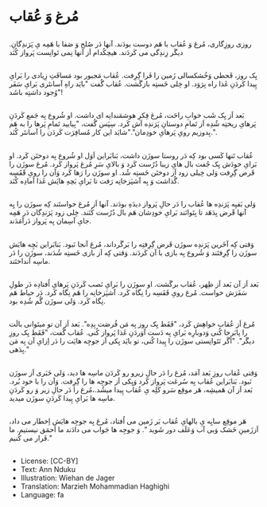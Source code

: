 # مُرغ وَ عُقاب

##
روزی روزِگاری، مُرغ وَ عُقاب با هَم دوست بودَند. آنها دَر صُلح وَ صَفا با هَمِه یِ پَرَندِگانِ. دیگَر زِندِگی می کَردَند. هیچکُدام اَز آنها نِمی تَوانِست پَرواز کُنَد

##
یِک روز، قَحطی وَخُشکسالی زَمین را فَرا گِرِفت. عُقاب مَجبور بود مَسافَتِ زِیادی را بَرایِ پِیدا کَردَنِ غَذا راه بِرَوَد. او خِلی خَستِه بازگَشت. عُقاب گُفت "بایَد راهِ آسانتَری بَرایِ سَفَر وُجود داشتِه باشَد"!

##
بَعد اَز یِک شَب خوابِ راحَت، مُرغ فِکرِ هوشمَندانِه ای داشت. او شُروع بِه جَمع کَردَنِ پَرهایِ ریختِه شُدِه اَز تَمامِ دوستانِ پَرَندِه اَش کَرد. سِپَس گُفت، "بِیایید تَمامِ پَرها را به هَم بِدوزیم رویِ پَرهایِ خودِمان"."شایَد این کار مُسافِرَت کَردَن را آسانتَر کُنَد.".

##
عُقاب تَنها کَسی بود کِه دَر روستا سوزَن داشت، بَنابَراین اَوَل او شُروع بِه دوختَن کَرد. او بَرایِ خودَش یِک جُفت بال هایِ زیبا دُرُست کَرد وَ بالایِ سَرِ مُرغ پَرواز کَرد. مُرغ سوزَن را قَرض گِرِفت وَلی خِیلی زود اَز دوختَن خَستِه شُد. او سوزَن را رَها کَرد وَآن را رویِ قََفََسِه گُذاشت وَ بِه آشپَزخانِه رَفت تا بَرایِ بَچهِ هایَش غَذا آمادِه کُنَد.

##
وَلی بَقیِه پَرَندِه ها عُقاب را دَر حالِ پَرواز دیدَهِ بودَند. آنها اَز مُرغ خواستَند کِه سوزَن را بِِه آنها قََرض بِدَهَد تا بِتَوانَند بَرایِ خودِشان هَم بال دُرُست کُنَند. خِلی زود پَرَندِگان دَر هَمِه جایِ آسِمان بِه پَرواز دَرآمَدَند.

##
وَقتی کِه آخَرین پَرَندِه سوزَن قَرض گِرِفتِه را بَرگَرداند، مُرغ آنجا نَبود. بَنابَراین بَچِه هایَش سوزَن را گِرِفتَند وَ شُروع بِه بازی با آن کَردَند. وَقتی کِه اَز بازی خَستِه شُدَند، سوزَن را دَر ماسِه اَنداختَند.

##
بَعد اَز آن بَعد اَز ظِهر، عُقاب برگَشت. او سوزَن را بَرایِ نَصب کَردَنِ پَرهایِ اُفتادِه دَر طولِ سَفَرَش خواست. مُرغ رویِ قَفَسِه را نِگاه کَرد. آشپَزخانِه را هَم نِگاه کَرد. دَر حیاط هَم نِگاه کَرد. وَلی سوزَن گُم شُدِه بود.

##
مُرغ اَز عُقاب خواهِش کَرد، "فَقَط یِک روز بِه مَن فُرصَت بِدِه". بَعد اَز آن تو میتَوانی بالَت را پابَرجا کُنی وَدوبارِه بَرایِ بِه دَست آوَردَنِ غَذا پَرواز کُنی. عُقاب گُفت، "فَقَط یِک روزِ دیگَر". "اَگَر نَتَوانِستی سوزَن را پِیدا کُنی، تو بایَد یِکی اَز جوجِه هایَت را دَر اِزایِ آن بِه مَن بِدَهی."

##
وَقتی عُقاب روزِ بَعد آمَد، مُرغ را دَر حالِ زیرو رو کَردَن ماسِه ها دید، وَلی خَبَری اَز سوزَن نَبود. بَنابَراین عُقاب بِه سُرعَت پَرواز کَرد وَیِکی اَز جوجِه ها را گِرِفت. وَآن را با خود بُرد. بَعد اَز آن هَمیشِه، هَر موقِع سَرو کَلِه یِ عُقاب پِیدا میشُد.،مُرغ را دَر حالِ زیر وَ رو کَردَنِ ماسِه ها بَرایِ پِیدا کَردَنِ سوزَن میدید.

##
هَر موقِع سایِه یِ بالهایِ عُقاب بَر زَمین می اُفتاد، مُرغ بِه جوجِه هایَش اِخطار می داد، اَززَمینِ خَشک وَبی آب وَعَلَف دور شَوید ". وَ جوجِه ها جَواب می دادَند ما اَحمَق نیستیم. ما فَرار می کُنیم."

##
* License: [CC-BY]
* Text: Ann Nduku
* Illustration: Wiehan de Jager
* Translation: Marzieh Mohammadian Haghighi
* Language: fa
